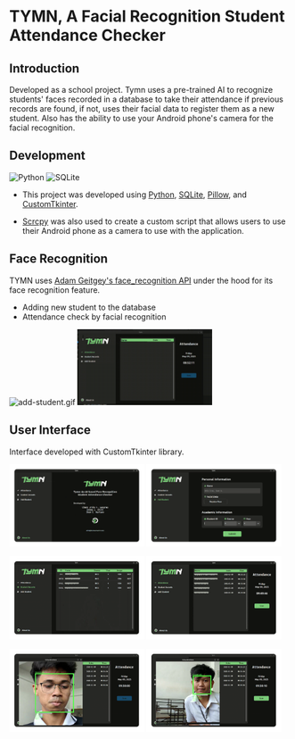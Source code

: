 # TYMN, A Facial Recognition Student Attendance Checker

## Introduction

Developed as a school project. Tymn uses a pre-trained AI to recognize students' faces recorded in a database to take their attendance if previous records are found, if not, uses their facial data to register them as a new student. Also has the ability to use your Android phone's camera for the facial recognition.

## Development

![Python](https://img.shields.io/badge/python-3670A0?style=for-the-badge&logo=python&logoColor=ffdd54)
![SQLite](https://img.shields.io/badge/sqlite-%2307405e.svg?style=for-the-badge&logo=sqlite&logoColor=white)

- This project was developed using
  [Python](https://www.python.org),
  [SQLite](https://www.sqlite.org/),
  [Pillow](https://pypi.org/project/pillow/),
  and [CustomTkinter](https://customtkinter.tomschimansky.com/).

- [Scrcpy](https://github.com/Genymobile/scrcpy) was also used to create a custom script that allows users to use their Android phone as a camera to use with the application.

## Face Recognition

TYMN uses [Adam Geitgey's face_recognition API](https://github.com/ageitgey/face_recognition) under the hood for its face recognition feature.
- Adding new student to the database
- Attendance check by facial recognition
<p>
  <img src="./thumbnails/sample.gif" alt="add-student.gif" style="width: 48%">
  <img src="./thumbnails/sample2.gif" alt="attendance-student.gif" style="width: 48%">
</p>

## User Interface

Interface developed with CustomTkinter library.

<p>
  <img src="./thumbnails/about-us.png" style="width: 48%">
  <img src="./thumbnails/add-student.png" style="width: 48%">
</p>
<p>
  <img src="./thumbnails/student-records.png" style="width: 48%">
  <img src="./thumbnails/attendance.png" style="width: 48%">
</p>
<p>
  <img src="./thumbnails/scan-1.png" style="width: 48%">
  <img src="./thumbnails/scan-2.png" style="width: 48%">
</p>